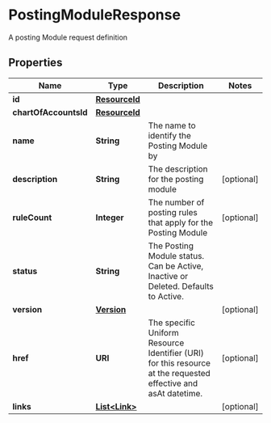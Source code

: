 

# PostingModuleResponse

A posting Module request definition

## Properties

Name | Type | Description | Notes
------------ | ------------- | ------------- | -------------
**id** | [**ResourceId**](ResourceId.md) |  | 
**chartOfAccountsId** | [**ResourceId**](ResourceId.md) |  | 
**name** | **String** | The name to identify the Posting Module by | 
**description** | **String** | The description for the posting module |  [optional]
**ruleCount** | **Integer** | The number of posting rules that apply for the Posting Module |  [optional]
**status** | **String** | The Posting Module status. Can be Active, Inactive or Deleted. Defaults to Active. | 
**version** | [**Version**](Version.md) |  |  [optional]
**href** | **URI** | The specific Uniform Resource Identifier (URI) for this resource at the requested effective and asAt datetime. |  [optional]
**links** | [**List&lt;Link&gt;**](Link.md) |  |  [optional]



